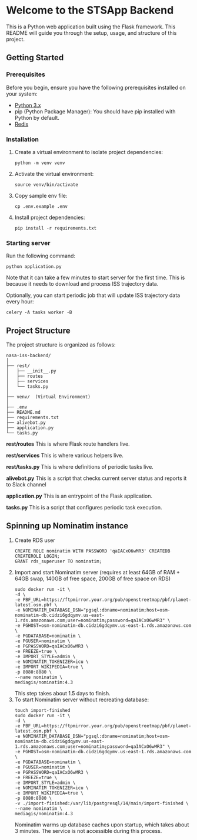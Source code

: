 # Welcome to the STSApp Backend

This is a Python web application built using the Flask framework. This README will guide you through the setup, usage, and structure of this project.

## Getting Started

### Prerequisites

Before you begin, ensure you have the following prerequisites installed on your system:

- [Python 3.x](https://www.python.org/downloads/)
- pip (Python Package Manager): You should have pip installed with Python by default.
- [Redis](https://redis.io/)
### Installation

1. Create a virtual environment to isolate project dependencies:
   ```
   python -m venv venv
   ```
2. Activate the virtual environment:
   ```
   source venv/bin/activate
   ```
3. Copy sample env file:
    ```
    cp .env.example .env
    ```
5. Install project dependencies:
    ```
    pip install -r requirements.txt
    ```
### Starting server
Run the following command:
```
python application.py
```
Note that it can take a few minutes to start server for the first time. This is because it needs to download and process ISS trajectory data. 

Optionally, you can start periodic job that will update ISS trajectory data every hour:
```
celery -A tasks worker -B
```

## Project Structure
The project structure is organized as follows:
```   
nasa-iss-backend/
│
├── rest/
│   ├── __init__.py
│   ├── routes
│   ├── services
│   └── tasks.py
│
├── venv/  (Virtual Environment)
│
├── .env
├── README.md
├── requirements.txt
├── alivebot.py
├── application.py
└── tasks.py
```   

**rest/routes**
 This is where Flask route handlers live.

**rest/services**
This is where various helpers live.

**rest/tasks.py**
This is where definitions of periodic tasks live.

**alivebot.py**
This is a script that checks current server status and reports it to Slack channel

**application.py**
This is an entrypoint of the Flask application.

**tasks.py**
This is a script that configures periodic task execution.

## Spinning up Nominatim instance
1. Create RDS user
    ```
    CREATE ROLE nominatim WITH PASSWORD 'qaIACxO6wMR3' CREATEDB CREATEROLE LOGIN;
    GRANT rds_superuser TO nominatim;
    ```
2. Import and start Nominatim server (requires at least 64GB of RAM + 64GB swap, 140GB of free space, 200GB of free space on RDS)
    ```
    sudo docker run -it \
    -d \
    -e PBF_URL=https://ftpmirror.your.org/pub/openstreetmap/pbf/planet-latest.osm.pbf \
    -e NOMINATIM_DATABASE_DSN="pgsql:dbname=nominatim;host=osm-nominatim-db.cidzi6gdqymv.us-east-1.rds.amazonaws.com;user=nominatim;password=qaIACxO6wMR3" \
    -e PGHOST=osm-nominatim-db.cidzi6gdqymv.us-east-1.rds.amazonaws.com \
    -e PGDATABASE=nominatim \
    -e PGUSER=nominatim \
    -e PGPASSWORD=qaIACxO6wMR3 \
    -e FREEZE=true \
    -e IMPORT_STYLE=admin \
    -e NOMINATIM_TOKENIZER=icu \
    -e IMPORT_WIKIPEDIA=true \
    -p 8080:8080 \
    --name nominatim \
    mediagis/nominatim:4.3
    ```
   This step takes about 1.5 days to finish.
3. To start Nominatim server without recreating database:
    ```
   touch import-finished
    sudo docker run -it \
    -d \
    -e PBF_URL=https://ftpmirror.your.org/pub/openstreetmap/pbf/planet-latest.osm.pbf \
    -e NOMINATIM_DATABASE_DSN="pgsql:dbname=nominatim;host=osm-nominatim-db.cidzi6gdqymv.us-east-1.rds.amazonaws.com;user=nominatim;password=qaIACxO6wMR3" \
    -e PGHOST=osm-nominatim-db.cidzi6gdqymv.us-east-1.rds.amazonaws.com \
    -e PGDATABASE=nominatim \
    -e PGUSER=nominatim \
    -e PGPASSWORD=qaIACxO6wMR3 \
    -e FREEZE=true \
    -e IMPORT_STYLE=admin \
    -e NOMINATIM_TOKENIZER=icu \
    -e IMPORT_WIKIPEDIA=true \
    -p 8080:8080 \
    -v ./import-finished:/var/lib/postgresql/14/main/import-finished \
    --name nominatim \
    mediagis/nominatim:4.3
   ```
   Nominatim warms up database caches upon startup, which takes about 3 minutes. The service is not accessible during this process.
